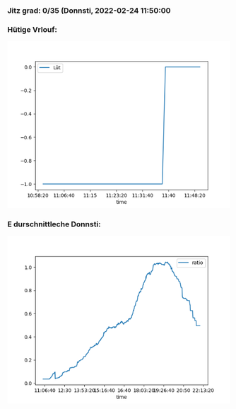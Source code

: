 ### Jitz grad: 0/35 (Donnsti, 2022-02-24 11:50:00

### Hütige Vrlouf:
![Graph](Today.png)

### E durschnittleche Donnsti:
![Graph](Donnsti.png)